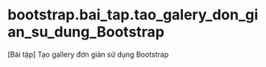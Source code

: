 # bootstrap.bai_tap.tao_galery_don_gian_su_dung_Bootstrap
[Bài tập] Tạo gallery đơn giản sử dụng Bootstrap
